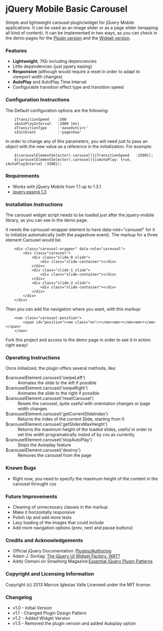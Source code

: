 # jQuery Mobile Basic Carousel

Simple and lightweight carousel plugin/widget for jQuery Mobile applications. It can be used as an image slider or as a page slider (wrapping all kind of content). It can be implemented in two ways, as you can check in the demo pages for the <a href="http://marcosiglesias.es/plugins/jqm-carousel/demo.html" title="Check the demo page of the plugin">Plugin version</a> and the <a href="http://marcosiglesias.es/plugins/jqm-carousel/demo-widget.html" title="Check the widget version demo page">Widget version</a>.

### Features
 - <strong>Lightweight</strong>, 7Kb including depencencies
 - Little dependencies (just jquery easing)
 - <strong>Responsive</strong> (although would require a reset in order to adapt to viewport width changes)
 - <strong>AutoPlay</strong> and AutoPlay Time Interval
 - Configurable transition effect type and transition speed

### Configuration Instructions

The Default configuration options are the following:

		iTransitionSpeed	:500
		iAutoPlayInterval	:2000 (ms)
		sTransitionType		:'easeOutCirc'
		sInitEvent			:'pageshow'

In order to change any of this parameters, you will need just to pass an object with the new value as a reference in the initialization. For example:

		$(carouselElementSelector).carousel({iTransitionSpeed	:1500});
		$(carouselElementSelector).carousel({isAutoPlay: true, iAutoPlayInterval :3500});

### Requirements

* Works with jQuery Mobile from 1.1 up to 1.3.1
* <a href="http://gsgd.co.uk/sandbox/jquery/easing/" title="Check jQuery Easing Plugin Homepage">jquery.easing 1.3</a>

### Installation Instructions

The carousel widget script needs to be loaded just after the jquery-mobile library, as you can see in the demo page.

It needs the carrousel-wrapper element to have data-role="carousel" for it to initialize automatically (with the pageshow event). The markup for a three element Carousel would be:

		<div class="carousel-wrapper" data-role="carousel">
			<div class="carousel">
                <div class="slide-0 slide">
                    <div class="slide-container"></div>
                </div>
                <div class="slide-1 slide">
                    <div class="slide-container"></div>
                </div>
				<div class="slide-2 slide">
					<div class="slide-container"></div>
				</div>
			</div>
		</div>

Then you can add the navigation where you want, with this markup:

		<nav class="carousel-position">
			<span id="position"><em class="on">•</em><em>•</em><em>•</em></span>
		</nav>

Fork this project and access to the demo page in order to see it in action right away!

### Operating Instructions

Once initialized, the plugin offers several methods, like:

<dl>
  <dt>$carouselElement.carousel('swipeLeft')</dt>
  <dd>Animates the slide to the left if possible</dd>
  <dt>$carouselElement.carousel('swipeRight')</dt>
  <dd>Animates the slide to the right if possible</dd>
  <dt>$carouselElement.carousel('resetCarousel')</dt>
  <dd>Resets the carousel, quite useful with orientation changes or page width changes</dd>
  <dt>$carouselElement.carousel('getCurrentSlideIndex')</dt>
  <dd>Returns the index of the current Slide, starting from 0</dd>
  <dt>$carouselElement.carousel('getSlidersMaxHeight')</dt>
  <dd>Returns the maximum height of the loaded slides, useful in order to set this width programatically insted of by css as currently</dd>
  <dt>$carouselElement.carousel('stopAutoPlay')</dt>
  <dd>Stops the Autoplay feature</dd>
  <dt>$carouselElement.carousel('destroy')</dt>
  <dd>Removes the carousel from the page</dd>
</dl>

### Known Bugs

* Right now, you need to specify the maximum height of the content in the carousel throught css

### Future Improvements

* Cleaning of unnecessary classes in the markup
* Make it horizontally responsive
* Polish Up and add more tests
* Lazy loading of the images that could include
* Add more navigation options (prev, next and pause buttons)

### Credits and Acknowledgements

* Official jQuery Documentation: <a href="http://docs.jquery.com/Plugins/Authoring" title="Check Official jQuery Plugin Creation Docs">Plugins/Authoring</a>
* Adam J. Sontag: <a href="http://ajpiano.com/widgetfactory/#slide1" title="Check Adam Sontag Slideshow about the Widget Factory">The jQuery UI Widget Factory, WAT?</a>
* Addy Osmani on Smashing Magazine:<a href="http://coding.smashingmagazine.com/2011/10/11/essential-jquery-plugin-patterns/" title="Check Addy Osmani's Article in Smashing Magazine">Essential jQuery Plugin Patterns</a>

### Copyright and Licensing Information

Copyright (c) 2013 Marcos Iglesias Valle
Licensed under the MIT license.

### Changelog

* v1.0 - Initial Version
* v1.1 - Changed Plugin Design Pattern
* v1.2 - Added Widget Version
* v1.5 - Removed the plugin version and added Autoplay option
